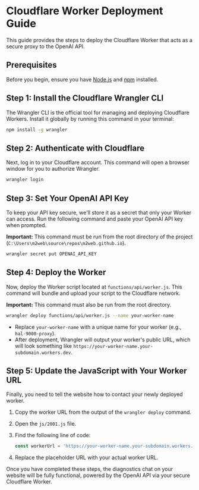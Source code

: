# Cloudflare Worker Deployment Guide

This guide provides the steps to deploy the Cloudflare Worker that acts as a secure proxy to the OpenAI API.

## Prerequisites

Before you begin, ensure you have [Node.js](https://nodejs.org/) and [npm](https://www.npmjs.com/) installed.

## Step 1: Install the Cloudflare Wrangler CLI

The Wrangler CLI is the official tool for managing and deploying Cloudflare Workers. Install it globally by running this command in your terminal:

```sh
npm install -g wrangler
```

## Step 2: Authenticate with Cloudflare

Next, log in to your Cloudflare account. This command will open a browser window for you to authorize Wrangler.

```sh
wrangler login
```

## Step 3: Set Your OpenAI API Key

To keep your API key secure, we'll store it as a secret that only your Worker can access. Run the following command and paste your OpenAI API key when prompted.

**Important:** This command must be run from the root directory of the project (`C:\Users\m2web\source\repos\m2web.github.io`).

```sh
wrangler secret put OPENAI_API_KEY
```

## Step 4: Deploy the Worker

Now, deploy the Worker script located at `functions/api/worker.js`. This command will bundle and upload your script to the Cloudflare network.

**Important:** This command must also be run from the root directory.

```sh
wrangler deploy functions/api/worker.js --name your-worker-name
```

- Replace `your-worker-name` with a unique name for your worker (e.g., `hal-9000-proxy`).
- After deployment, Wrangler will output your worker's public URL, which will look something like `https://your-worker-name.your-subdomain.workers.dev`.

## Step 5: Update the JavaScript with Your Worker URL

Finally, you need to tell the website how to contact your newly deployed worker.

1. Copy the worker URL from the output of the `wrangler deploy` command.
2. Open the `js/2001.js` file.
3. Find the following line of code:

    ```javascript
    const workerUrl = 'https://your-worker-name.your-subdomain.workers.dev';
    ```

4. Replace the placeholder URL with your actual worker URL.

Once you have completed these steps, the diagnostics chat on your website will be fully functional, powered by the OpenAI API via your secure Cloudflare Worker.
